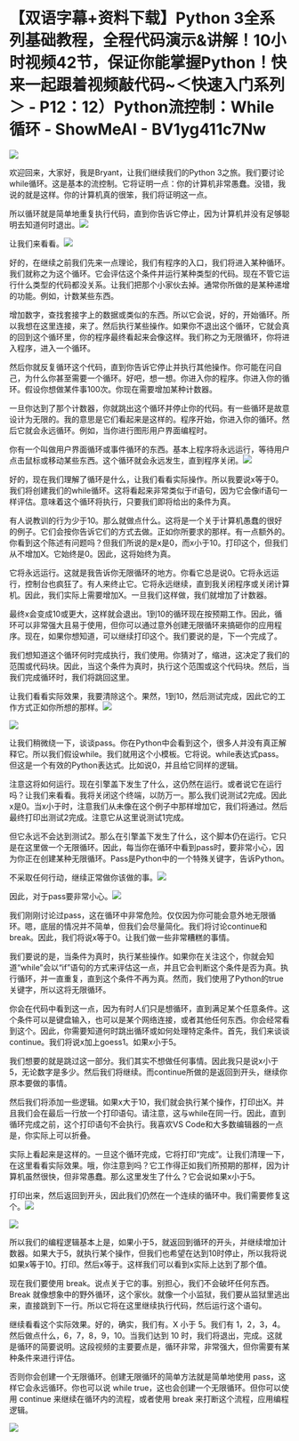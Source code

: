 # 【双语字幕+资料下载】Python 3全系列基础教程，全程代码演示&讲解！10小时视频42节，保证你能掌握Python！快来一起跟着视频敲代码~＜快速入门系列＞ - P12：12）Python流控制：While 循环 - ShowMeAI - BV1yg411c7Nw

![](img/84eadd930b0b3e75c98ca900a0885b35_0.png)

欢迎回来，大家好，我是Bryant，让我们继续我们的Python 3之旅。我们要讨论while循环。这是基本的流控制。它将证明一点：你的计算机非常愚蠢。没错，我说的就是这样。你的计算机真的很笨，我们将证明这一点。

所以循环就是简单地重复执行代码，直到你告诉它停止，因为计算机并没有足够聪明去知道何时退出。![](img/84eadd930b0b3e75c98ca900a0885b35_2.png)

让我们来看看。![](img/84eadd930b0b3e75c98ca900a0885b35_4.png)

好的，在继续之前我们先来一点理论，我们有程序的入口，我们将进入某种循环。我们就称之为这个循环。它会评估这个条件并运行某种类型的代码。现在不管它运行什么类型的代码都没关系。让我们把那个小家伙去掉。通常你所做的是某种递增的功能。例如，计数某些东西。

增加数字，查找套接字上的数据或类似的东西。所以它会说，好的，开始循环。所以我想在这里连接，来了。然后执行某些操作。如果你不退出这个循环，它就会真的回到这个循环里，你的程序最终看起来会像这样。我们称之为无限循环，你将进入程序，进入一个循环。

然后你就反复循环这个代码，直到你告诉它停止并执行其他操作。你可能在问自己，为什么你甚至需要一个循环。好吧，想一想。你进入你的程序。你进入你的循环。假设你想做某件事100次。你现在需要增加某种计数器。

一旦你达到了那个计数器，你就跳出这个循环并停止你的代码。有一些循环是故意设计为无限的。我的意思是它们看起来是这样的。程序开始，你进入你的循环。然后它就会永远循环。例如，当你进行图形用户界面编程时。

你有一个叫做用户界面循环或事件循环的东西。基本上程序将永远运行，等待用户点击鼠标或移动某些东西。这个循环就会永远发生，直到程序关闭。![](img/84eadd930b0b3e75c98ca900a0885b35_6.png)

好的，现在我们理解了循环是什么，让我们看看实际操作。所以我要说x等于0。我们将创建我们的while循环。这将看起来非常类似于if语句，因为它会像if语句一样评估。意味着这个循环将执行，只要我们即将给出的条件为真。

有人说教训的行为少于10。那么就做点什么。这将是一个关于计算机愚蠢的很好的例子。它们会按你告诉它们的方式去做。正如你所要求的那样。有一点额外的。你看到这个陈述有问题吗？但我们所说的是x是0，而x小于10。打印这个，但我们从不增加X。它始终是0。因此，这将始终为真。

它将永远运行。这就是我告诉你无限循环的地方。你看它总是说0。它将永远运行，控制台也疯狂了。有人来终止它。它将永远继续，直到我关闭程序或关闭计算机。因此，我们实际上需要增加X。一旦我们这样做，我们就增加了计数器。

最终x会变成10或更大，这样就会退出。1到10的循环现在按预期工作。因此，循环可以非常强大且易于使用，但你可以通过意外创建无限循环来搞砸你的应用程序。现在，如果你想知道，可以继续打印这个。我们要说的是，下一个完成了。

我们想知道这个循环何时完成执行，我们使用。你猜对了，缩进，这决定了我们的范围或代码块。因此，当这个条件为真时，执行这个范围或这个代码块。然后，当我们完成循环时，我们将跳回这里。

让我们看看实际效果，我要清除这个。果然，1到10，然后测试完成，因此它的工作方式正如你所想的那样。![](img/84eadd930b0b3e75c98ca900a0885b35_8.png)

![](img/84eadd930b0b3e75c98ca900a0885b35_9.png)

让我们稍微绕一下，谈谈pass。你在Python中会看到这个，很多人并没有真正解释它。所以我们假设while。我们就用这个小模板。它将说。while表达式pass。但这是一个有效的Python表达式。比如说0，并且给它同样的逻辑。

注意这将如何运行。现在引擎盖下发生了什么，这仍然在运行。或者说它在运行吗？让我们来看看。我将关闭这个终端，以防万一。那么我们说测试2完成。因此x是0。当x小于时，注意我们从未像在这个例子中那样增加它，我们将通过。然后最终打印出测试2完成。注意它从这里说测试1完成。

但它永远不会达到测试2。那么在引擎盖下发生了什么，这个脚本仍在运行。它只是在这里做一个无限循环。因此，每当你在循环中看到pass时，要非常小心，因为你正在创建某种无限循环。Pass是Python中的一个特殊关键字，告诉Python。

不采取任何行动，继续正常做你该做的事。![](img/84eadd930b0b3e75c98ca900a0885b35_11.png)

因此，对于pass要非常小心。![](img/84eadd930b0b3e75c98ca900a0885b35_13.png)

我们刚刚讨论过pass，这在循环中非常危险。仅仅因为你可能会意外地无限循环。嗯，底层的情况并不简单，但我们会尽量简化。我们将讨论continue和break。因此，我们将说x等于0。让我们做一些非常糟糕的事情。

我们要说的是，当条件为真时，执行某些操作。如果你在关注这个，你就会知道“while”会以“if”语句的方式来评估这一点，并且它会判断这个条件是否为真。执行循环，并一直重复，直到这个条件不再为真。然而，我们使用了Python的true关键字，所以这将无限循环。

你会在代码中看到这一点，因为有时人们只是想循环，直到满足某个任意条件。这个条件可以是键盘输入，也可以是某个网络连接，或者其他任何东西。你会经常看到这个。因此，你需要知道何时跳出循环或如何处理特定条件。首先，我们来谈谈continue。我们将说x加上goess1。如果x小于5。

我们想要的就是跳过这一部分。我们其实不想做任何事情。因此我只是说x小于5，无论数字是多少。然后我们将继续。而continue所做的是返回到开头，继续你原本要做的事情。

然后我们将添加一些逻辑。如果x大于10，我们就会执行某个操作，打印出X。并且我们会在最后一行放一个打印语句。请注意，这与while在同一行。因此，直到循环完成之前，这个打印语句不会执行。我喜欢VS Code和大多数编辑器的一点是，你实际上可以折叠。

实际上看起来是这样的。一旦这个循环完成，它将打印“完成”。让我们清理一下，在这里看看实际效果。哦，你注意到吗？它工作得正如我们所预期的那样，因为计算机虽然很快，但非常愚蠢。那么这里发生了什么？它会说如果x小于5。

打印出来，然后返回到开头，因此我们仍然在一个连续的循环中。我们需要修复这个。![](img/84eadd930b0b3e75c98ca900a0885b35_15.png)

![](img/84eadd930b0b3e75c98ca900a0885b35_16.png)

所以我们的编程逻辑基本上是，如果小于5，就返回到循环的开头，并继续增加计数器。如果大于5，就执行某个操作，但我们也希望在达到10时停止，所以我将说如果x等于10。打印。然后x等于。这样我们可以看到x实际上达到了那个值。

现在我们要使用 break。说点关于它的事。别担心，我们不会破坏任何东西。Break 就像想象中的野外循环，这个家伙。就像一个小监狱，我们要从监狱里逃出来，直接跳到下一行。所以它将在这里继续执行代码，然后运行这个语句。

继续看看这个实际效果。好的，确实，我们有。X 小于 5。我们有 1，2，3，4。然后做点什么，6，7，8，9，10。当我们达到 10 时，我们将退出，完成。这就是循环的简要说明。这段视频的主要要点是，循环非常，非常强大，但你需要有某种条件来进行评估。

否则你会创建一个无限循环。创建无限循环的简单方法就是简单地使用 pass，这样它会永远循环。你也可以说 while true，这也会创建一个无限循环。但你可以使用 continue 来继续在循环内的流程，或者使用 break 来打断这个流程，应用编程逻辑。

![](img/84eadd930b0b3e75c98ca900a0885b35_18.png)
